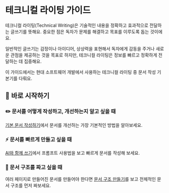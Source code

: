 # 테크니컬 라이팅 가이드

테크니컬 라이팅(Technical Writing)은 기술적인 내용을 정확하고 효과적으로 전달하는 글쓰기를 뜻해요. 중요한 점은 독자가 문제를 해결하고 목표를 이루도록 돕는 것이에요. 

일반적인 글쓰기는 감정이나 아이디어, 상상력을 표현해서 독자에게 감동을 주거나 새로운 관점을 제공하는 것을 목표로 하지만, 테크니컬 라이팅은 정보를 빠르고 정확하게 전달하는 데 집중해요.

이 가이드에서는 현대 소프트웨어 개발에서 사용하는 테크니컬 라이팅 중 문서 작성 기본기를 다뤄요.

## 🚀 바로 시작하기

### ✏️ 문서를 어떻게 작성하고, 개선하는지 알고 싶을 때

[기본 문서 작성하기](https://technical-writing.dev/tutorial/basic-documents.html)에서 문서를 개선하는 가장 기본적인 방법을 알아보세요.

### ⚡️ 문서를 빠르게 만들고 싶을 때

[AI와 함께 쓰기](https://technical-writing.dev/tutorial/review-prompt.html)에서 프롬프트 사용법을 보고 빠르게 문서를 작성해 보세요.

### 🧱 문서 구조를 짜고 싶을 때

여러 페이지로 만들어진 문서를 만들어야 한다면 [문서 구조 만들기](https://technical-writing.dev/tutorial/structure.html)를 보고 전체적인 문서 구조를 먼저 짜보세요.
